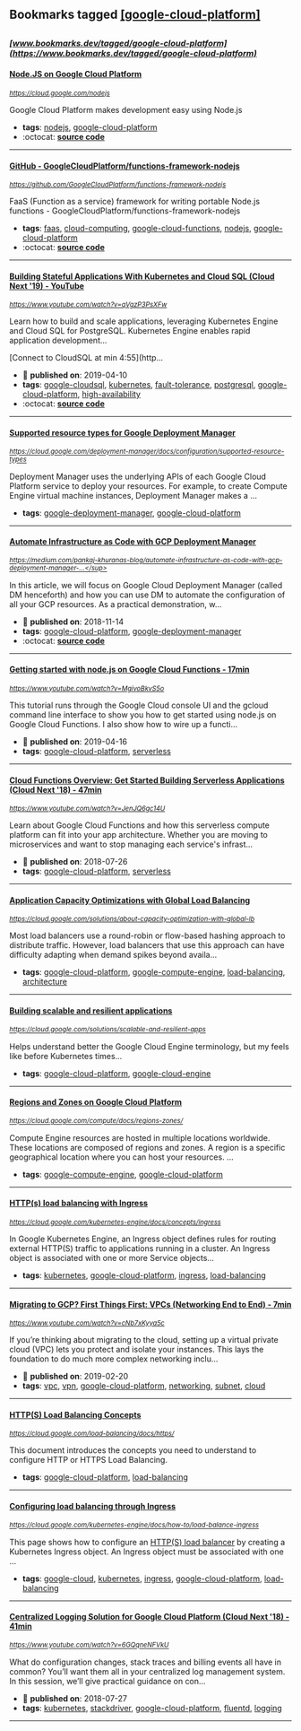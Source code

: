 ## Bookmarks tagged [[google-cloud-platform]](https://www.bookmarks.dev?q=[google-cloud-platform])

_<sup><sup>[www.bookmarks.dev/tagged/google-cloud-platform](https://www.bookmarks.dev/tagged/google-cloud-platform)</sup></sup>_
---
#### [Node.JS on Google Cloud Platform](https://cloud.google.com/nodejs)
_<sup>https://cloud.google.com/nodejs</sup>_

Google Cloud Platform makes development easy using Node.js
* **tags**: [nodejs](../tagged/nodejs.md), [google-cloud-platform](../tagged/google-cloud-platform.md)
* :octocat: **[source code](https://github.com/GoogleCloudPlatform/nodejs-docs-samples)**
---
#### [GitHub - GoogleCloudPlatform/functions-framework-nodejs](https://github.com/GoogleCloudPlatform/functions-framework-nodejs)
_<sup>https://github.com/GoogleCloudPlatform/functions-framework-nodejs</sup>_

FaaS (Function as a service) framework for writing portable Node.js functions - GoogleCloudPlatform/functions-framework-nodejs
* **tags**: [faas](../tagged/faas.md), [cloud-computing](../tagged/cloud-computing.md), [google-cloud-functions](../tagged/google-cloud-functions.md), [nodejs](../tagged/nodejs.md), [google-cloud-platform](../tagged/google-cloud-platform.md)
* :octocat: **[source code](https://github.com/GoogleCloudPlatform/functions-framework-nodejs)**
---
#### [Building Stateful Applications With Kubernetes and Cloud SQL (Cloud Next '19) - YouTube](https://www.youtube.com/watch?v=qVgzP3PsXFw)
_<sup>https://www.youtube.com/watch?v=qVgzP3PsXFw</sup>_

Learn how to build and scale applications, leveraging Kubernetes Engine and Cloud SQL for PostgreSQL. Kubernetes Engine enables rapid application development...

[Connect to CloudSQL at min 4:55](http...
* :calendar: **published on**: 2019-04-10
* **tags**: [google-cloudsql](../tagged/google-cloudsql.md), [kubernetes](../tagged/kubernetes.md), [fault-tolerance](../tagged/fault-tolerance.md), [postgresql](../tagged/postgresql.md), [google-cloud-platform](../tagged/google-cloud-platform.md), [high-availability](../tagged/high-availability.md)
* :octocat: **[source code](https://github.com/GoogleCloudPlatform/gmemegen)**
---
#### [Supported resource types for Google Deployment Manager](https://cloud.google.com/deployment-manager/docs/configuration/supported-resource-types)
_<sup>https://cloud.google.com/deployment-manager/docs/configuration/supported-resource-types</sup>_

Deployment Manager uses the underlying APIs of each Google Cloud Platform service to deploy your resources. For example, to create Compute Engine virtual machine instances, Deployment Manager makes a ...
* **tags**: [google-deployment-manager](../tagged/google-deployment-manager.md), [google-cloud-platform](../tagged/google-cloud-platform.md)
---
#### [Automate Infrastructure as Code with GCP Deployment Manager](https://medium.com/pankaj-khuranas-blog/automate-infrastructure-as-code-with-gcp-deployment-manager-747bfc07d839)
_<sup>https://medium.com/pankaj-khuranas-blog/automate-infrastructure-as-code-with-gcp-deployment-manager-...</sup>_

In this article, we will focus on Google Cloud Deployment Manager (called DM henceforth) and how you can use DM to automate the configuration of all your GCP resources. As a practical demonstration, w...
* :calendar: **published on**: 2018-11-14
* **tags**: [google-cloud-platform](../tagged/google-cloud-platform.md), [google-deployment-manager](../tagged/google-deployment-manager.md)
* :octocat: **[source code](https://github.com/pankajwithgit/googlecloud)**
---
#### [Getting started with node.js on Google Cloud Functions - 17min](https://www.youtube.com/watch?v=MgivoBkvS5o)
_<sup>https://www.youtube.com/watch?v=MgivoBkvS5o</sup>_

This tutorial runs through the Google Cloud console UI and the gcloud command line interface to show you how to get started using node.js on Google Cloud Functions. I also show how to wire up a functi...
* :calendar: **published on**: 2019-04-16
* **tags**: [google-cloud-platform](../tagged/google-cloud-platform.md), [serverless](../tagged/serverless.md)
---
#### [Cloud Functions Overview: Get Started Building Serverless Applications (Cloud Next '18) - 47min](https://www.youtube.com/watch?v=JenJQ6gc14U)
_<sup>https://www.youtube.com/watch?v=JenJQ6gc14U</sup>_

Learn about Google Cloud Functions and how this serverless compute platform can fit into your app architecture. Whether you are moving to microservices and want to stop managing each service's infrast...
* :calendar: **published on**: 2018-07-26
* **tags**: [google-cloud-platform](../tagged/google-cloud-platform.md), [serverless](../tagged/serverless.md)
---
#### [Application Capacity Optimizations with Global Load Balancing](https://cloud.google.com/solutions/about-capacity-optimization-with-global-lb)
_<sup>https://cloud.google.com/solutions/about-capacity-optimization-with-global-lb</sup>_

Most load balancers use a round-robin or flow-based hashing approach to distribute traffic. However, load balancers that use this approach can have difficulty adapting when demand spikes beyond availa...
* **tags**: [google-cloud-platform](../tagged/google-cloud-platform.md), [google-compute-engine](../tagged/google-compute-engine.md), [load-balancing](../tagged/load-balancing.md), [architecture](../tagged/architecture.md)
---
#### [Building scalable and resilient applications](https://cloud.google.com/solutions/scalable-and-resilient-apps)
_<sup>https://cloud.google.com/solutions/scalable-and-resilient-apps</sup>_

Helps understand better the Google Cloud Engine terminology, but my feels like before Kubernetes times...
* **tags**: [google-cloud-platform](../tagged/google-cloud-platform.md), [google-cloud-engine](../tagged/google-cloud-engine.md)
---
#### [Regions and Zones on Google Cloud Platform](https://cloud.google.com/compute/docs/regions-zones/)
_<sup>https://cloud.google.com/compute/docs/regions-zones/</sup>_

Compute Engine resources are hosted in multiple locations worldwide. These locations are composed of regions and zones. A region is a specific geographical location where you can host your resources. ...
* **tags**: [google-compute-engine](../tagged/google-compute-engine.md), [google-cloud-platform](../tagged/google-cloud-platform.md)
---
#### [HTTP(s) load balancing with Ingress ](https://cloud.google.com/kubernetes-engine/docs/concepts/ingress)
_<sup>https://cloud.google.com/kubernetes-engine/docs/concepts/ingress</sup>_

In Google Kubernetes Engine, an Ingress object defines rules for routing external HTTP(S) traffic to applications running in a cluster. An Ingress object is associated with one or more Service objects...
* **tags**: [kubernetes](../tagged/kubernetes.md), [google-cloud-platform](../tagged/google-cloud-platform.md), [ingress](../tagged/ingress.md), [load-balancing](../tagged/load-balancing.md)
---
#### [Migrating to GCP? First Things First: VPCs (Networking End to End) - 7min](https://www.youtube.com/watch?v=cNb7xKyya5c)
_<sup>https://www.youtube.com/watch?v=cNb7xKyya5c</sup>_

If you’re thinking about migrating to the cloud, setting up a virtual private cloud (VPC) lets you protect and isolate your instances. This lays the foundation to do much more complex networking inclu...
* :calendar: **published on**: 2019-02-20
* **tags**: [vpc](../tagged/vpc.md), [vpn](../tagged/vpn.md), [google-cloud-platform](../tagged/google-cloud-platform.md), [networking](../tagged/networking.md), [subnet](../tagged/subnet.md), [cloud](../tagged/cloud.md)
---
#### [HTTP(S) Load Balancing Concepts](https://cloud.google.com/load-balancing/docs/https/)
_<sup>https://cloud.google.com/load-balancing/docs/https/</sup>_

This document introduces the concepts you need to understand to configure HTTP or HTTPS Load Balancing.
* **tags**: [google-cloud-platform](../tagged/google-cloud-platform.md), [load-balancing](../tagged/load-balancing.md)
---
#### [Configuring load balancing through Ingress](https://cloud.google.com/kubernetes-engine/docs/how-to/load-balance-ingress)
_<sup>https://cloud.google.com/kubernetes-engine/docs/how-to/load-balance-ingress</sup>_

This page shows how to configure an [HTTP(S) load balancer](https://cloud.google.com/load-balancing/docs/https/) by creating a Kubernetes Ingress object. An Ingress object must be associated with one ...
* **tags**: [google-cloud](../tagged/google-cloud.md), [kubernetes](../tagged/kubernetes.md), [ingress](../tagged/ingress.md), [google-cloud-platform](../tagged/google-cloud-platform.md), [load-balancing](../tagged/load-balancing.md)
---
#### [Centralized Logging Solution for Google Cloud Platform (Cloud Next '18) - 41min](https://www.youtube.com/watch?v=6GQqneNFVkU)
_<sup>https://www.youtube.com/watch?v=6GQqneNFVkU</sup>_

What do configuration changes, stack traces and billing events all have in common? You’ll want them all in your centralized log management system. In this session, we’ll give practical guidance on con...
* :calendar: **published on**: 2018-07-27
* **tags**: [kubernetes](../tagged/kubernetes.md), [stackdriver](../tagged/stackdriver.md), [google-cloud-platform](../tagged/google-cloud-platform.md), [fluentd](../tagged/fluentd.md), [logging](../tagged/logging.md)
---
